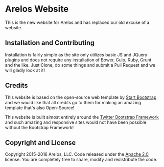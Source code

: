 # Arelos Website
This is the new website for Arelos and has replaced our old excuse of
a website.

## Installation and Contributing
Installation is fairly simple as the site only utilizes basic JS and JQuery plugins and does not require any installation of Bower, Gulp, Ruby, Grunt and the like. Just Clone, do some things and submit a Pull Request and we will gladly look at it!

## Credits

This website is based on the open-source web template by [Start Bootstrap](http://startbootstrap.com) and we would like that all credits go to them for making an amazing template that's also Open-Source!

This website is built almost entirely around the [Twitter Bootstrap Framework](https://getbootstrap.com) and such amazing and responsive sites would not have been possible without the Bootstrap Framework!

## Copyright and License

Copyright 2015-2016 Arelos, LLC. Code released under the [Apache 2.0](https://github.com/Arelos/arelos.github.io/LICENSE) license. You are completely free to share, modify and redistribute the code.
